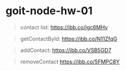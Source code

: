 # goit-node-hw-01


> contact list:
https://ibb.co/jgc6MHv

>getContactById:
https://ibb.co/N11ZfqG

>addContact:
https://ibb.co/VSB5GD7

>removeContact
https://ibb.co/5FMPC8Y